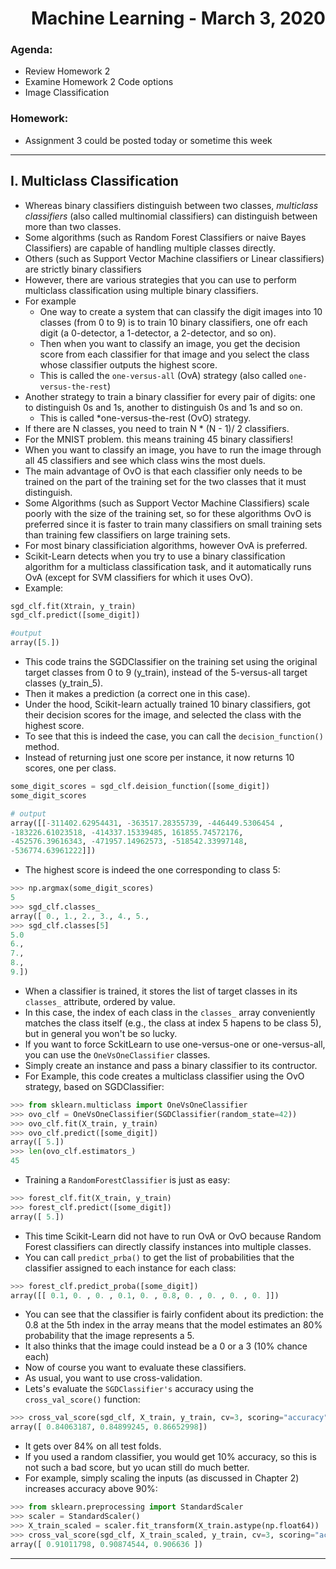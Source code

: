 # <div style="text-align: right">Machine Learning - March 3, 2020</div>
### Agenda:
- Review Homework 2
- Examine Homework 2 Code options
- Image Classification
### Homework:
- Assignment 3 could be posted today or sometime this week
---
## I. Multiclass Classification
- Whereas binary classifiers distinguish between two classes, *multiclass classifiers* (also called multinomial classifiers) can distinguish between more than two classes.
- Some algorithms (such as Random Forest Classifiers or naive Bayes Classifiers) are capable of handling multiple classes directly.
- Others (such as Support Vector Machine classifiers or Linear classifiers) are strictly binary classifiers
- However, there are various strategies that you can use to perform multiclass classification using multiple binary classifiers.
- For example
    - One way to create a system that can classify the digit images into 10 classes (from 0 to 9) is to train 10 binary classifiers, one ofr each digit (a 0-detector, a 1-detector, a 2-detector, and so on).
    - Then when you want to classify an image, you get the decision score from each classifier for that image and you select the class whose classifier outputs the highest score.
    - This is called the `one-versus-all` (OvA) strategy (also called `one-versus-the-rest`)
- Another strategy to train a binary classifier for every pair of digits: one to distinguish 0s and 1s, another to distinguish 0s and 1s and so on.
    - This is called *one-versus-the-rest (OvO) strategy. 
- If there are N classes, you need to train N * (N - 1)/ 2 classifiers.
- For the MNIST problem. this means training 45 binary classifiers!
- When you want to classify an image, you have to run the image through all 45 classifiers and see which class wins the most duels.
- The main advantage of OvO is that each classifier only needs to be trained on the part of the training set for the two classes that it must distinguish.
- Some Algorithms (such as Support Vector Machine Classifiers) scale poorly with the size of the training set, so for these algorithms OvO is preferred since it is faster to train many classifiers on small training sets than training few classifiers on large training sets.
- For most binary classificiation algorithms, however OvA is preferred.
- Scikit-Learn detects when you try to use a binary classification algorithm for a multiclass classification task, and it automatically runs OvA (except for SVM classifiers for which it uses OvO).
- Example:
```python 
sgd_clf.fit(Xtrain, y_train)
sgd_clf.predict([some_digit])

#output
array([5.])
```
- This code trains the SGDClassifier on the training set using the original target classes from 0 to 9 (y_train), instead of the 5-versus-all target classes (y_train_5). 
- Then it makes a prediction (a correct one in this case).
- Under the hood, Scikit-learn actually trained 10 binary classifiers, got their decision scores for the image, and selected the class with the highest score.
- To see that this is indeed the case, you can call the `decision_function()` method.
- Instead of returning just one score per instance, it now returns 10 scores, one per class.
```python 
some_digit_scores = sgd_clf.deision_function([some_digit])
some_digit_scores

# output
array([[-311402.62954431, -363517.28355739, -446449.5306454 ,
-183226.61023518, -414337.15339485, 161855.74572176,
-452576.39616343, -471957.14962573, -518542.33997148,
-536774.63961222]])
```
- The highest score is indeed the one corresponding to class 5:
```python
>>> np.argmax(some_digit_scores)
5
>>> sgd_clf.classes_
array([ 0., 1., 2., 3., 4., 5.,
>>> sgd_clf.classes[5]
5.0
6.,
7.,
8.,
9.])
```
- When a classifier is trained, it stores the list of target classes in its `classes_` attribute, ordered by value.
- In this case, the index of each class in the `classes_` array conveniently matches the class itself (e.g., the class at index 5 hapens to be class 5), but in general you won't be so lucky.
- If you want to force SckitLearn to use one-versus-one or one-versus-all, you can use the `OneVsOneClassifier` classes.
- Simply create an instance and pass a binary classifier to its contructor.
- For Example, this code creates a multiclass classifier using the OvO strategy, based on SGDClassifier:
```python 
>>> from sklearn.multiclass import OneVsOneClassifier
>>> ovo_clf = OneVsOneClassifier(SGDClassifier(random_state=42))
>>> ovo_clf.fit(X_train, y_train)
>>> ovo_clf.predict([some_digit])
array([ 5.])
>>> len(ovo_clf.estimators_)
45
```
- Training a `RandomForestClassifier` is just as easy:
```python 
>>> forest_clf.fit(X_train, y_train)
>>> forest_clf.predict([some_digit])
array([ 5.])
```
- This time Scikit-Learn did not have to run OvA or OvO because Random Forest classifiers can directly classify instances into multiple classes. 
- You can call `predict_prba()` to get the list of probabilities that the classifier assigned to each instance for each class:
```python 
>>> forest_clf.predict_proba([some_digit])
array([[ 0.1, 0. , 0. , 0.1, 0. , 0.8, 0. , 0. , 0. , 0. ]])
```
- You can see that the classifier is fairly confident about its prediction: the 0.8 at the 5th index in the array means that the model estimates an 80% probability that the image represents a 5.
- It also thinks that the image could instead be a 0 or a 3 (10% chance each)
- Now of course you want to evaluate these classifiers. 
- As usual, you want to use cross-validation.
- Lets's evaluate the `SGDClassifier's` accuracy using the `cross_val_score()` function:
```python
>>> cross_val_score(sgd_clf, X_train, y_train, cv=3, scoring="accuracy")
array([ 0.84063187, 0.84899245, 0.86652998])
```
- It gets over 84% on all test folds.
- If you used a random classifier, you would get 10% accuracy, so this is not such a bad score, but yo ucan still do much better.
- For example, simply scaling the inputs (as discussed in Chapter 2) increases accuracy above 90%:
```python
>>> from sklearn.preprocessing import StandardScaler
>>> scaler = StandardScaler()
>>> X_train_scaled = scaler.fit_transform(X_train.astype(np.float64))
>>> cross_val_score(sgd_clf, X_train_scaled, y_train, cv=3, scoring="accuracy")
array([ 0.91011798, 0.90874544, 0.906636 ])
```
---
